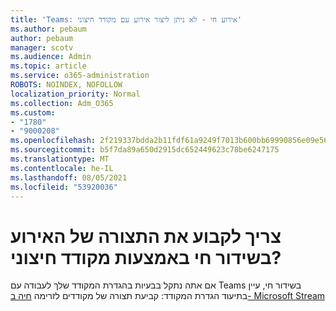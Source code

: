 ```yaml
---
title: 'Teams: אירוע חי - לא ניתן ליצור אירוע עם מקודד חיצוני'
ms.author: pebaum
author: pebaum
manager: scotv
ms.audience: Admin
ms.topic: article
ms.service: o365-administration
ROBOTS: NOINDEX, NOFOLLOW
localization_priority: Normal
ms.collection: Adm_O365
ms.custom:
- "1780"
- "9000208"
ms.openlocfilehash: 2f219337bdda2b11fdf61a9249f7013b600bb69990856e09e56b5ae33ec33dda
ms.sourcegitcommit: b5f7da89a650d2915dc652449623c78be6247175
ms.translationtype: MT
ms.contentlocale: he-IL
ms.lasthandoff: 08/05/2021
ms.locfileid: "53920036"
---
```

# <a name="need-to-configure-your-live-event-with-an-external-encoder"></a>צריך לקבוע את התצורה של האירוע בשידור חי באמצעות מקודד חיצוני?

אם אתה נתקל בבעיות בהגדרת המקודד שלך לעבודה עם Teams בשידור חי, עיין בתיעוד הגדרת המקודד: קביעת תצורה של מקודדים לזרימה [חיה ב- Microsoft Stream](https://docs.microsoft.com/stream/live-encoder-setup)